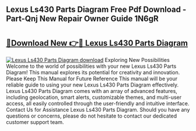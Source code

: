 ## Lexus Ls430 Parts Diagram Free Pdf Download - Part-Qnj New Repair Owner Guide 1N6gR

# <h2><a href="http://dfme8bv.blite.top/?on=Lexus+Ls430+Parts+Diagram">🔗Download New 👉🔴 Lexus Ls430 Parts Diagram</a></h2>

[![Lexus Ls430 Parts Diagram download](https://i.imgur.com/lujVjoI.png)](http://dfme8bv.blite.top/?on=Lexus+Ls430+Parts+Diagram)
Exploring New Possibilities Welcome to the world of possibilities with your new Lexus Ls430 Parts Diagram! This manual explores its potential for creativity and innovation. Please Keep This Manual for Future Reference This manual will be your reliable guide to using your new Lexus Ls430 Parts Diagram effectively. Lexus Ls430 Parts Diagram comes with an array of advanced features, including geolocation, smart alerts, customizable themes, and multi-user access, all easily controlled through the user-friendly and intuitive interface. Contact Us for Assistance Lexus Ls430 Parts Diagram. Should you have any questions or concerns, please do not hesitate to contact our dedicated customer support team.
